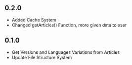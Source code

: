## 0.2.0

- Added Cache System
- Changed getArticles() Function, more given data to user

## 0.1.0

- Get Versions and Languages Variations from Articles
- Update File Structure System